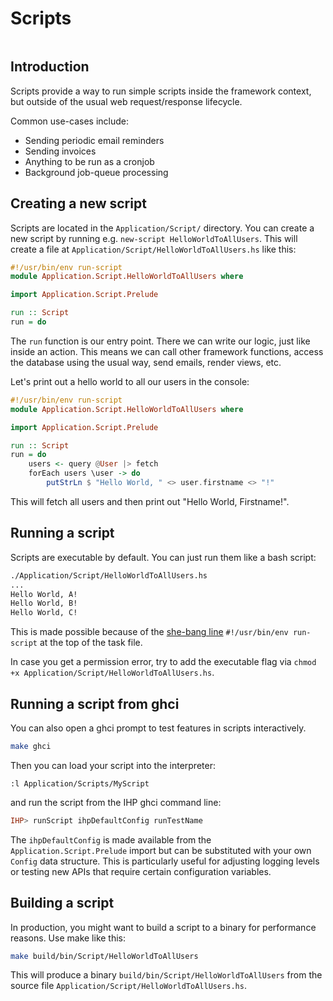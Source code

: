 # Scripts

```toc

```

## Introduction

Scripts provide a way to run simple scripts inside the framework context, but outside of the usual web request/response lifecycle.

Common use-cases include:

-   Sending periodic email reminders
-   Sending invoices
-   Anything to be run as a cronjob
-   Background job-queue processing

## Creating a new script

Scripts are located in the `Application/Script/` directory. You can create a new script by running e.g. `new-script HelloWorldToAllUsers`. This will create a file at `Application/Script/HelloWorldToAllUsers.hs` like this:

```haskell
#!/usr/bin/env run-script
module Application.Script.HelloWorldToAllUsers where

import Application.Script.Prelude

run :: Script
run = do
```

The `run` function is our entry point. There we can write our logic, just like inside an action. This means we can call other framework functions, access the database using the usual way, send emails, render views, etc.

Let's print out a hello world to all our users in the console:

```haskell
#!/usr/bin/env run-script
module Application.Script.HelloWorldToAllUsers where

import Application.Script.Prelude

run :: Script
run = do
    users <- query @User |> fetch
    forEach users \user -> do
        putStrLn $ "Hello World, " <> user.firstname <> "!"
```

This will fetch all users and then print out "Hello World, Firstname!".

## Running a script

Scripts are executable by default. You can just run them like a bash script:

```bash
./Application/Script/HelloWorldToAllUsers.hs
...
Hello World, A!
Hello World, B!
Hello World, C!
```

This is made possible because of the [she-bang line](https://en.wikipedia.org/wiki/Shebang_%28Unix%29) `#!/usr/bin/env run-script` at the top of the task file.

In case you get a permission error, try to add the executable flag via `chmod +x Application/Script/HelloWorldToAllUsers.hs`.

## Running a script from ghci

You can also open a ghci prompt to test features in scripts interactively.

```bash
make ghci
```

Then you can load your script into the interpreter:
```
:l Application/Scripts/MyScript
```

and run the script from the IHP ghci command line:

```haskell
IHP> runScript ihpDefaultConfig runTestName
```

The `ihpDefaultConfig` is made available from the `Application.Script.Prelude` import but can be substituted
with your own `Config` data structure. This is particularly useful for adjusting logging levels or
testing new APIs that require certain configuration variables.

## Building a script

In production, you might want to build a script to a binary for performance reasons. Use make like this:

```bash
make build/bin/Script/HelloWorldToAllUsers
```

This will produce a binary `build/bin/Script/HelloWorldToAllUsers` from the source file `Application/Script/HelloWorldToAllUsers.hs`.
